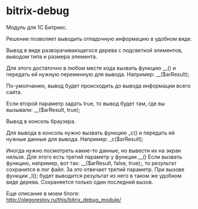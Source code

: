 bitrix-debug
============
Модуль для 1С Битрикс.

Решение позволяет выводить отладочную информацию в удобном виде.

Вывод в виде разворачивающегося дерева с подсветкой элементов, выводом типа и размера элемента.

Для этого достаточно в любом месте кода вызвать функцию __() и передать ей нужную переменную для вывода.
Например: __($arResult);

По-умолчанию, вывод будет происходить до вывода информации всего сайта.

Если второй параметр задать true, то вывод будет там, где вы вызывали: __($arResult, true);

Вывод в консоль браузера.

Для вывода в консоль нужно вызвать функцию _c() и передать ей нужные данные для вывода.
Например: _c($arResult);

Иногда нужно посмотреть какие-то данные, но вывести их на экран нельзя.
Для этого есть третий параметр у функции __()
Если вызвать функцию, например, вот так: __($arResult, false, true);, то результат сохранится в лог файл. За это отвечает третий параметр.
При вызове функции _l(); будет выводится результат из него в таком же удобном виде дерева. Сохраняется только один последний вызов.

Еще описание в моем блоге: http://olegorestov.ru/this/bitrix_debug_module/